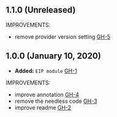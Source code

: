 ## 1.1.0 (Unreleased)

IMPROVEMENTS:

- remove provider version setting [GH-5](https://github.com/terraform-alicloud-modules/terraform-alicloud-eip/pull/5)

## 1.0.0 (January 10, 2020)

- **Added:** `EIP module` [GH-1](https://github.com/terraform-alicloud-modules/terraform-alicloud-eip/pull/1)

IMPROVEMENTS:

- improve annotation [GH-4](https://github.com/terraform-alicloud-modules/terraform-alicloud-eip/pull/4)
- remove the needless code [GH-3](https://github.com/terraform-alicloud-modules/terraform-alicloud-eip/pull/3)
- improve readme [GH-2](https://github.com/terraform-alicloud-modules/terraform-alicloud-eip/pull/2)